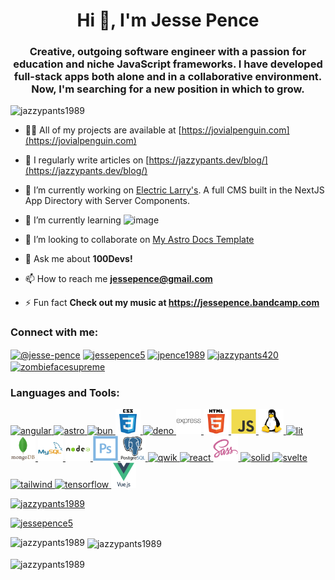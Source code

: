 <h1 align="center">Hi 👋, I'm Jesse Pence</h1>
<h3 align="center">Creative, outgoing software engineer with a passion for education and niche JavaScript frameworks. I have developed full-stack apps both alone and in a collaborative environment. Now, I'm searching for a new position in which to grow.</h3>

<p align="left"> <img src="https://komarev.com/ghpvc/?username=jazzypants1989&label=Profile%20views&color=0e75b6&style=flat" alt="jazzypants1989" /> </p>

- 👨‍💻 All of my projects are available at [https://jovialpenguin.com](https://jovialpenguin.com)

- 📝 I regularly write articles on [https://jazzypants.dev/blog/](https://jazzypants.dev/blog/)

- 🔭 I’m currently working on [Electric Larry's](https://github.com/jazzypants1989/electric-larrys). A full CMS built in the NextJS App Directory with Server Components.

- 🌱 I’m currently learning ![image](https://github.com/jazzypants1989/jazzypants1989/assets/102560332/92dc15a7-b2fe-41b4-99e0-225b2041da3a)

- 👯 I’m looking to collaborate on [My Astro Docs Template](https://github.com/jazzypants1989/astro-docs-template)

- 💬 Ask me about **100Devs!**

- 📫 How to reach me **jessepence@gmail.com**

- ⚡ Fun fact **Check out my music at https://jessepence.bandcamp.com**

<h3 align="left">Connect with me:</h3>
<p align="left">
<a href="https://codepen.io/@jesse-pence" target="blank"><img align="center" src="https://raw.githubusercontent.com/rahuldkjain/github-profile-readme-generator/master/src/images/icons/Social/codepen.svg" alt="@jesse-pence" height="30" width="40" /></a>
<a href="https://twitter.com/jessepence5" target="blank"><img align="center" src="https://raw.githubusercontent.com/rahuldkjain/github-profile-readme-generator/master/src/images/icons/Social/twitter.svg" alt="jessepence5" height="30" width="40" /></a>
<a href="https://linkedin.com/in/jpence1989" target="blank"><img align="center" src="https://raw.githubusercontent.com/rahuldkjain/github-profile-readme-generator/master/src/images/icons/Social/linked-in-alt.svg" alt="jpence1989" height="30" width="40" /></a>
<a href="https://instagram.com/jazzypants420" target="blank"><img align="center" src="https://raw.githubusercontent.com/rahuldkjain/github-profile-readme-generator/master/src/images/icons/Social/instagram.svg" alt="jazzypants420" height="30" width="40" /></a>
<a href="https://www.youtube.com/c/zombiefacesupreme" target="blank"><img align="center" src="https://raw.githubusercontent.com/rahuldkjain/github-profile-readme-generator/master/src/images/icons/Social/youtube.svg" alt="zombiefacesupreme" height="30" width="40" /></a>
</p>

<h3 align="left">Languages and Tools:</h3>
<p align="left"> 
  <a href="https://angular.io" target="_blank" rel="noreferrer"> <img src="https://angular.io/assets/images/logos/angular/angular.svg" alt="angular" width="40" height="40"/> </a> 
  <a href="https://astro.build/" target="_blank" rel="noreferrer"> <img src="https://avatars.githubusercontent.com/u/85083562?s=200&v=4" alt="astro" width="40" height="40"/> </a>
  <a href="https://bun.dev/" target="_blank" rel="noreferrer"><img src="https://user-images.githubusercontent.com/709451/182802334-d9c42afe-f35d-4a7b-86ea-9985f73f20c3.png" alt="bun" width="40" height="40"/> </a>
  <a href="https://www.w3schools.com/css/" target="_blank" rel="noreferrer"> <img src="https://raw.githubusercontent.com/devicons/devicon/master/icons/css3/css3-original-wordmark.svg" alt="css3" width="40" height="40"/> </a>  
  <a href="https://deno.land/" target="_blank" rel="noreferrer"> <img src="https://deno.land/logo.svg" alt="deno" width="40" height="40"/> </a>
  <a href="https://expressjs.com" target="_blank" rel="noreferrer"> <img src="https://raw.githubusercontent.com/devicons/devicon/master/icons/express/express-original-wordmark.svg" alt="express" width="40" height="40"/> </a> 
  <a href="https://www.w3.org/html/" target="_blank" rel="noreferrer"> <img src="https://raw.githubusercontent.com/devicons/devicon/master/icons/html5/html5-original-wordmark.svg" alt="html5" width="40" height="40"/> </a> 
  <a href="https://developer.mozilla.org/en-US/docs/Web/JavaScript" target="_blank" rel="noreferrer"> <img src="https://raw.githubusercontent.com/devicons/devicon/master/icons/javascript/javascript-original.svg" alt="javascript" width="40" height="40"/> </a> 
  <a href="https://www.linux.org/" target="_blank" rel="noreferrer"> <img src="https://raw.githubusercontent.com/devicons/devicon/master/icons/linux/linux-original.svg" alt="linux" width="40" height="40"/> </a> 
  <a href="https://lit.dev/" target="_blank" rel="noreferrer"> <img src="https://lit.dev/images/favicon/favicon-32x32.png" alt="lit" width="40" height="40"/> </a>
  <a href="https://www.mongodb.com/" target="_blank" rel="noreferrer"> <img src="https://raw.githubusercontent.com/devicons/devicon/master/icons/mongodb/mongodb-original-wordmark.svg" alt="mongodb" width="40" height="40"/> </a> 
  <a href="https://www.mysql.com/" target="_blank" rel="noreferrer"> <img src="https://raw.githubusercontent.com/devicons/devicon/master/icons/mysql/mysql-original-wordmark.svg" alt="mysql" width="40" height="40"/> </a> 
  <a href="https://nodejs.org" target="_blank" rel="noreferrer"> <img src="https://raw.githubusercontent.com/devicons/devicon/master/icons/nodejs/nodejs-original-wordmark.svg" alt="nodejs" width="40" height="40"/> </a> 
  <a href="https://www.photoshop.com/en" target="_blank" rel="noreferrer"> <img src="https://raw.githubusercontent.com/devicons/devicon/master/icons/photoshop/photoshop-line.svg" alt="photoshop" width="40" height="40"/> </a> 
  <a href="https://www.postgresql.org" target="_blank" rel="noreferrer"> <img src="https://raw.githubusercontent.com/devicons/devicon/master/icons/postgresql/postgresql-original-wordmark.svg" alt="postgresql" width="40" height="40"/> </a>
  <a href="https://qwik.builder.io/" target="_blank" rel="noreferrer"> <img src="https://qwik.dev/assets/favicon.svg" alt="qwik" width="40" height="40"/> </a>
  <a href="react.dev" target="_blank" rel="noreferrer"> <img src="https://raw.githubusercontent.com/deviconhref="react.dev" s/devicon/master/icons/react/react-original-wordmark.svg" alt="react" width="40" height="40"/> </a> 
  <a href="https://sass-lang.com" target="_blank" rel="noreferrer"> <img src="https://raw.githubusercontent.com/devicons/devicon/master/icons/sass/sass-original.svg" alt="sass" width="40" height="40"/> </a>  
  <a href="https://www.solidjs.com/" target="_blank" rel="noreferrer"> <img src="https://solidjs.com/img/solid-logo.svg" alt="solid" width="40" height="40"/> </a>
  <a href="https://kit.svelte.dev/" target="_blank" rel="noreferrer"> <img src="https://upload.wikimedia.org/wikipedia/commons/thumb/1/1b/Svelte_Logo.svg/1200px-Svelte_Logo.svg.png" alt="svelte" width="40" height="40"/> </a>
  <a href="https://tailwindcss.com/" target="_blank" rel="noreferrer"> <img src="https://www.vectorlogo.zone/logos/tailwindcss/tailwindcss-icon.svg" alt="tailwind" width="40" height="40"/> </a> 
  <a href="https://www.tensorflow.org" target="_blank" rel="noreferrer"> <img src="https://www.vectorlogo.zone/logos/tensorflow/tensorflow-icon.svg" alt="tensorflow" width="40" height="40"/> </a>  
  <a href="https://vuejs.org/" target="_blank" rel="noreferrer"> <img src="https://raw.githubusercontent.com/devicons/devicon/master/icons/vuejs/vuejs-original-wordmark.svg" alt="vuejs" width="40" height="40"/> </a>
 
<p align="left"> <a href="https://github.com/ryo-ma/github-profile-trophy"><img src="https://github-profile-trophy.vercel.app/?username=jazzypants1989" alt="jazzypants1989" /></a> </p>

<p align="left"> <a href="https://twitter.com/jessepence5" target="blank"><img src="https://img.shields.io/twitter/follow/jessepence5?logo=twitter&style=for-the-badge" alt="jessepence5" /></a> </p>

<p><img align="left" src="https://github-readme-stats.vercel.app/api/top-langs?username=jazzypants1989&show_icons=true&locale=en&layout=compact" alt="jazzypants1989" /></p>

<p>&nbsp;<img align="center" src="https://github-readme-stats.vercel.app/api?username=jazzypants1989&show_icons=true&locale=en" alt="jazzypants1989" /></p>

<p><img align="center" src="https://github-readme-streak-stats.herokuapp.com/?user=jazzypants1989&" alt="jazzypants1989" /></p>

